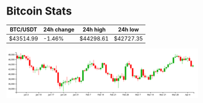 # Bitcoin Stats

BTC/USDT|24h change|24h high|24h low|
|---|---|---|---|
|$43514.99|-1.46%|$44298.61|$42727.35|

<img src="./chart.svg">
